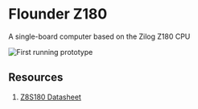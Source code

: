# Flounder Z180

A single-board computer based on the Zilog Z180 CPU

![First running prototype](/media/build_progress_001.jpg)


## Resources
1. [Z8S180 Datasheet](http://www.zilog.com/docs/z180/z8s180ps.pdf)